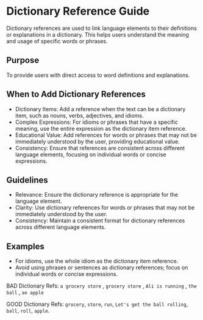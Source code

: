 # Dictionary Reference Guide

Dictionary references are used to link language elements to their definitions or explanations in a dictionary. This helps users understand the meaning and usage of specific words or phrases.

## Purpose

To provide users with direct access to word definitions and explanations.

## When to Add Dictionary References

- Dictionary Items: Add a reference when the text can be a dictionary item, such as nouns, verbs, adjectives, and idioms.
- Complex Expressions: For idioms or phrases that have a specific meaning, use the entire expression as the dictionary item reference.
- Educational Value: Add references for words or phrases that may not be immediately understood by the user, providing educational value.
- Consistency: Ensure that references are consistent across different language elements, focusing on individual words or concise expressions.

## Guidelines

- Relevance: Ensure the dictionary reference is appropriate for the language element.
- Clarity: Use dictionary references for words or phrases that may not be immediately understood by the user.
- Consistency: Maintain a consistent format for dictionary references across different language elements.

## Examples

- For idioms, use the whole idiom as the dictionary item reference.
- Avoid using phrases or sentences as dictionary references; focus on individual words or concise expressions.

BAD Dictionary Refs: `a grocery store` , `grocery store` , `Ali is running` , `the ball` , `an apple`

GOOD Dictionary Refs: `grocery`, `store`, `run`, `Let's get the ball rolling`, `ball`, `roll`, `apple`.
